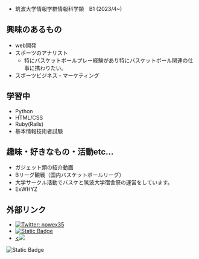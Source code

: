 - 筑波大学情報学群情報科学類　B1 (2023/4~)



## 興味のあるもの
* web開発
* スポーツのアナリスト
  * 特にバスケットボールプレー経験があり特にバスケットボール関連の仕事に携わりたい。
* スポーツビジネス・マーケティング

## 学習中
* Python
* HTML/CSS
* Ruby(Rails)
* 基本情報技術者試験

## 趣味・好きなもの・活動etc...
* ガジェット類の紹介動画
* Bリーグ観戦（国内バスケットボールリーグ）
* 大学サークル活動でバスケと筑波大学宿舎祭の運営をしています。
* ExWHYZ

## 外部リンク
- [![Twitter: nowex35](https://img.shields.io/twitter/follow/nowex35?style=social)](https://twitter.com/nowex35)
- <a href="https://note.com/nowex35/"><img alt="Static Badge" src="https://img.shields.io/badge/nowex35%2FNote-ffffff?style=flat-square&logoColor=%23000000">
- <a href="https://qiita.com/nowex35" target="_blank"><<img src="https://img.shields.io/badge/-Qiita-55C500.svg?logo=qiita&style=plastic"></a>
<img alt="Static Badge" src="https://img.shields.io/badge/https%3A%2F%2Fnote.com%2Fnowex35?style=flat&logoColor=white&label=%3Ca%20href%3D%22https%3A%2F%2Fnote.com%2Fnowex35%2F%22%3E">







<!---
nowex35/nowex35 is a ✨ special ✨ repository because its `README.md` (this file) appears on your GitHub profile.
You can click the Preview link to take a look at your changes.
--->
